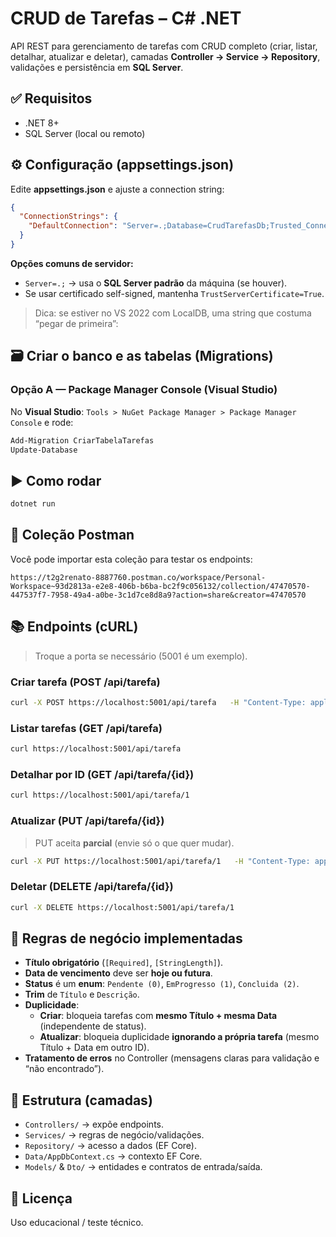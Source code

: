 # CRUD de Tarefas – C# .NET

API REST para gerenciamento de tarefas com CRUD completo (criar, listar, detalhar, atualizar e deletar), camadas **Controller → Service → Repository**, validações e persistência em **SQL Server**.


## ✅ Requisitos
- .NET 8+
- SQL Server (local ou remoto)

## ⚙️ Configuração (appsettings.json)
Edite **appsettings.json** e ajuste a connection string:

```json
{
  "ConnectionStrings": {
    "DefaultConnection": "Server=.;Database=CrudTarefasDb;Trusted_Connection=True;TrustServerCertificate=True"
  }
}
```

**Opções comuns de servidor:**
- `Server=.;` → usa o **SQL Server padrão** da máquina (se houver).
- Se usar certificado self-signed, mantenha `TrustServerCertificate=True`.

> Dica: se estiver no VS 2022 com LocalDB, uma string que costuma “pegar de primeira”:

## 🗃️ Criar o banco e as tabelas (Migrations)

### Opção A — **Package Manager Console** (Visual Studio)
No **Visual Studio**: `Tools > NuGet Package Manager > Package Manager Console` e rode:

```powershell
Add-Migration CriarTabelaTarefas
Update-Database
```
## ▶️ Como rodar
```bash
dotnet run
```

## 🔗 Coleção Postman
Você pode importar esta coleção para testar os endpoints:
```
https://t2g2renato-8887760.postman.co/workspace/Personal-Workspace~93d2813a-e2e8-406b-b6ba-bc2f9c056132/collection/47470570-447537f7-7958-49a4-a0be-3c1d7ce8d8a9?action=share&creator=47470570
```

## 📚 Endpoints (cURL)

> Troque a porta se necessário (5001 é um exemplo).

### Criar tarefa (POST /api/tarefa)
```bash
curl -X POST https://localhost:5001/api/tarefa   -H "Content-Type: application/json"   -d '{"titulo":"Pagar contas","descricao":"Luz e água","dataVencimento":"2025-11-12T00:00:00","status":0}'
```

### Listar tarefas (GET /api/tarefa)
```bash
curl https://localhost:5001/api/tarefa
```

### Detalhar por ID (GET /api/tarefa/{id})
```bash
curl https://localhost:5001/api/tarefa/1
```

### Atualizar (PUT /api/tarefa/{id})
> PUT aceita **parcial** (envie só o que quer mudar).
```bash
curl -X PUT https://localhost:5001/api/tarefa/1   -H "Content-Type: application/json"   -d '{"titulo":"Pagar contas (ajustado)","status":1}'
```

### Deletar (DELETE /api/tarefa/{id})
```bash
curl -X DELETE https://localhost:5001/api/tarefa/1
```

## 🧠 Regras de negócio implementadas
- **Título obrigatório** (`[Required]`, `[StringLength]`).
- **Data de vencimento** deve ser **hoje ou futura**.
- **Status** é um **enum**: `Pendente (0)`, `EmProgresso (1)`, `Concluida (2)`.
- **Trim** de `Título` e `Descrição`.
- **Duplicidade**:
  - **Criar**: bloqueia tarefas com **mesmo Título + mesma Data** (independente de status).
  - **Atualizar**: bloqueia duplicidade **ignorando a própria tarefa** (mesmo Título + Data em outro ID).
- **Tratamento de erros** no Controller (mensagens claras para validação e “não encontrado”).

## 🧩 Estrutura (camadas)
- `Controllers/` → expõe endpoints.
- `Services/` → regras de negócio/validações.
- `Repository/` → acesso a dados (EF Core).
- `Data/AppDbContext.cs` → contexto EF Core.
- `Models/` & `Dto/` → entidades e contratos de entrada/saída.


## 📄 Licença
Uso educacional / teste técnico.
